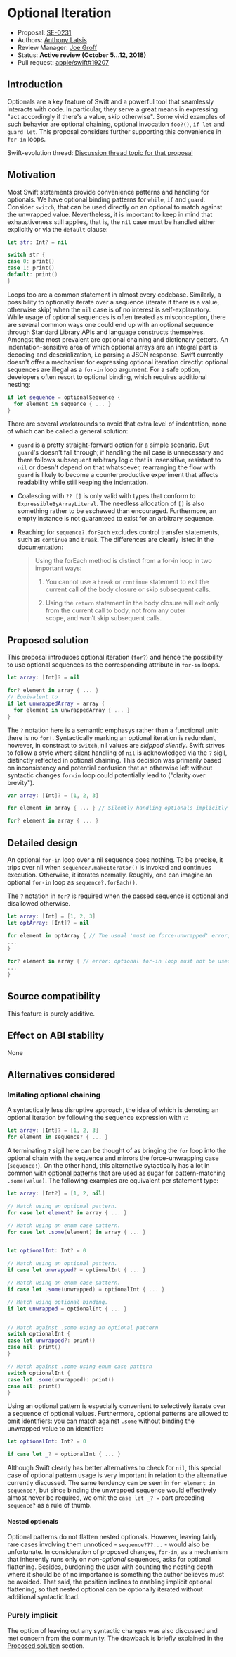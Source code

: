 # Optional Iteration

* Proposal: [SE-0231](0231-optional-iteration.md)
* Authors: [Anthony Latsis](https://github.com/AnthonyLatsis)
* Review Manager: [Joe Groff](https://github.com/jckarter)
* Status: **Active review (October 5...12, 2018)**
* Pull request: [apple/swift#19207](https://github.com/apple/swift/pull/19207)

## Introduction

Optionals are a key feature of Swift and a powerful tool that seamlessly interacts with code. In particular, they serve a great means in expressing "act accordingly if there's a value, skip otherwise". Some vivid examples of such behavior are optional chaining, optional invocation `foo?()`, `if let` and `guard let`. This proposal considers further supporting this convenience in `for-in` loops.

Swift-evolution thread: [Discussion thread topic for that proposal](https://forums.swift.org/t/another-try-at-allowing-optional-iteration/14376?u=anthonylatsis)

## Motivation

Most Swift statements provide convenience patterns and handling for optionals. We have optional binding patterns for `while`, `if` and `guard`. Consider `switch`, that can be used directly on an optional to match against the unwrapped value. Nevertheless, it is important to keep in mind that exhaustiveness still applies, that is, the `nil` case must be handled either explicitly or via the `default` clause:

```swift
let str: Int? = nil

switch str {
case 0: print()
case 1: print()
default: print()
}
```

Loops too are a common statement in almost every codebase. Similarly, a possibility to optionally iterate over a sequence (iterate if there is a value, otherwise skip) when the `nil` case is of no interest is self-explanatory. While usage of optional sequences is often treated as misconception, there are several common ways one could end up with an optional sequence through Standard Library APIs and language constructs themselves. Amongst the most prevalent are optional chaining and dictionary getters. An indentation-sensitive area of which optional arrays are an integral part is decoding and deserialization, i.e parsing a JSON response.
Swift currently doesn't offer a mechanism for expressing optional iteration directly: optional sequences are illegal as a `for-in` loop argument. For a safe option, developers often resort to optional binding, which requires additional nesting:

```swift
if let sequence = optionalSequence {
  for element in sequence { ... }
}
```
There are several workarounds to avoid that extra level of indentation, none of which can be called a general solution:
* `guard` is a pretty straight-forward option for a simple scenario. But `guard`'s doesn't fall through; if handling the nil case is unnecessary and there follows subsequent arbitrary logic that is insensitive, resistant to `nil` or doesn't depend on that whatsoever, rearranging the flow with `guard` is likely to become a counterproductive experiment that affects readability while still keeping the indentation.
* Coalescing with `?? []` is only valid with types that conform to `ExpressibleByArrayLiteral`. The needless allocation of `[]` is also something rather to be eschewed than encouraged. Furthermore, an empty instance is not guaranteed to exist for an arbitrary sequence.
* Reaching for `sequence?.forEach` excludes control transfer statements, such as `continue` and `break`. The differences are clearly listed in the [documentation](https://developer.apple.com/documentation/swift/sequence/3018367-foreach):

  > Using the forEach method is distinct from a for-in loop in two important ways:
  >
  > 1. You cannot use a `break` or `continue` statement to exit the current call of the body closure or skip subsequent calls.
  >
  > 2. Using the `return` statement in the body closure will exit only from the current call to body, not from any outer   
  >    scope, and won’t skip subsequent calls.

## Proposed solution

This proposal introduces optional iteration (`for?`) and hence the possibility to use optional sequences as the corresponding attribute in `for-in` loops. 

``` swift 
let array: [Int]? = nil

for? element in array { ... }
// Equivalent to
if let unwrappedArray = array {
  for element in unwrappedArray { ... }
}
```

The `?` notation here is a semantic emphasys rather than a functional unit: there is no `for!`. Syntactically marking an optional iteration is redundant, however, in constrast to `switch`, nil values are *skipped silently*. Swift strives to follow a style where silent handling of `nil` is acknowledged via the `?` sigil, distinctly reflected in optional chaining. This decision was primarily based on inconsistency and potential confusion that an otherwise left without syntactic changes `for-in` loop could potentially lead to ("clarity over brevity").  

``` swift
var array: [Int]? = [1, 2, 3]

for element in array { ... } // Silently handling optionals implicitly is a style that Swift prefers to eschew.

for? element in array { ... }

```

## Detailed design

An optional `for-in` loop over a nil sequence does nothing. To be precise, it trips over nil when `sequence?.makeIterator()` is invoked and continues execution. Otherwise, it iterates normally. Roughly, one can imagine an optional `for-in` loop as `sequence?.forEach()`. 

The `?` notation in `for?` is required when the passed sequence is optional and disallowed otherwise.
```swift
let array: [Int] = [1, 2, 3]
let optArray: [Int]? = nil

for element in optArray { // The usual 'must be force-unwrapped' error, but with the preffered fixit to use 'for?' 
...
}

for? element in array { // error: optional for-in loop must not be used on a non-optional sequence of type '[Int]'
...
}
```

## Source compatibility

This feature is purely additive.

## Effect on ABI stability

None

## Alternatives considered

### Imitating optional chaining

A syntactically less disruptive approach, the idea of which is denoting an optional iteration by following the sequence expression with `?`:

```swift 
let array: [Int]? = [1, 2, 3]
for element in sequence? { ... }
```
A terminating `?` sigil here can be thought of as bringing the `for` loop into the optional chain with the sequence and mirrors the force-unwrapping case (`sequence!`). On the other hand, this alternative sytactically has a lot in common with [optional patterns](https://docs.swift.org/swift-book/ReferenceManual/Patterns.html#grammar_optional-pattern) that are used as sugar for pattern-matching `.some(value)`. The following examples are equivalent per statement type:

```swift
let array: [Int?] = [1, 2, nil]

// Match using an optional pattern.
for case let element? in array { ... }

// Match using an enum case pattern.
for case let .some(element) in array { ... }


let optionalInt: Int? = 0

// Match using an optional pattern.
if case let unwrapped? = optionalInt { ... }

// Match using an enum case pattern.
if case let .some(unwrapped) = optionalInt { ... }

// Match using optional binding. 
if let unwrapped = optionalInt { ... }


// Match against .some using an optional pattern
switch optionalInt {
case let unwrapped?: print()
case nil: print()
}

// Match against .some using enum case pattern
switch optionalInt {
case let .some(unwrapped): print()
case nil: print()
}
```

Using an optional pattern is especially convenient to selectively iterate over a sequence of optional values. Furthermore, optional patterns are allowed to omit identifiers: you can match against `.some` without binding the unwrapped value to an identifier:

```swift
let optionalInt: Int? = 0

if case let _? = optionalInt { ... }
```

Although Swift clearly has better alternatives to check for `nil`, this special case of optional pattern usage is very important in relation to the alternative currently discussed. The same tendency can be seen in `for element in sequence?`, but since binding the unwrapped sequence would effectively almost never be required, we omit the `case let _? =` part preceding `sequence?` as a rule of thumb. 

#### Nested optionals

Optional patterns do not flatten nested optionals. However, leaving fairly rare cases involving them unnoticed - `sequence???...` - would also be unfortunate. In consideration of proposed changes, `for-in`, as a mechanism that inherently runs only on *non-optional* sequences, asks for optional flattening. Besides, burdening the user with counting the nesting depth where it should be of no importance is something the author believes must be avoided. That said, the position inclines to enabling implicit optional flattening, so that nested optional can be optionally iterated without additional syntactic load.

### Purely implicit

The option of leaving out any syntactic changes was also discussed and met concern from the community. The drawback is briefly explained in the [Proposed solution](#proposed-solution) section.
